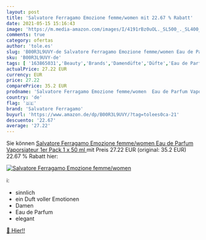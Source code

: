 ```yaml
---
layout: post
title: 'Salvatore Ferragamo Emozione femme/women mit 22.67 % Rabatt'
date: 2021-05-15 15:16:43
image: 'https://m.media-amazon.com/images/I/4191rBz0uOL._SL500_._SL400_.jpg'
comments: true
category: ofertas
author: 'tole.es'
slug: 'B00R3L9UVY-de Salvatore Ferragamo Emozione femme/women Eau de Parfum...'
sku: 'B00R3L9UVY-de'
tags: [ '163865031','Beauty','Brands','Damendüfte','Düfte','Eau de Parfum für Damen','Female','Gender','Produkte','salvatore ferragamo', ]
actualPrice: 27.22 EUR
currency: EUR
price: 27.22
comparePrice: 35.2 EUR
prodname: 'Salvatore Ferragamo Emozione femme/women  Eau de Parfum Vaporsiateur  1er Pack  1 x 50 ml '
country: 'de'
flag: '🇩🇪'
brand: 'Salvatore Ferragamo'
buyurl: 'https://www.amazon.de/dp/B00R3L9UVY/?tag=tolees0ca-21'
descuento: '22.67'
average: '27.22'
---
```


Sie können [Salvatore Ferragamo Emozione femme/women  Eau de Parfum Vaporsiateur  1er Pack  1 x 50 ml ](https://www.amazon.de/dp/B00R3L9UVY/?tag=tolees0ca-21) mit Preis 27.22 EUR (original: 35.2 EUR) 22.67 % Rabatt hier:

[![Salvatore Ferragamo Emozione femme/women](https://m.media-amazon.com/images/I/4191rBz0uOL._SL500_._SL400_.jpg)](https://www.amazon.de/dp/B00R3L9UVY/?tag=tolees0ca-21)

ℹ️:

- sinnlich
- ein Duft voller Emotionen
- Damen
- Eau de Parfum
- elegant

[🛒 Hier!!](https://www.amazon.de/dp/B00R3L9UVY/?tag=tolees0ca-21)
